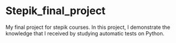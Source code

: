 # Stepik_final_project
My final project for stepik courses.
In this project, I demonstrate the knowledge that I received by studying automatic tests on Python.
